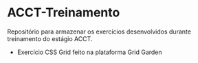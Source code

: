 # ACCT-Treinamento

 Repositório para armazenar os exercícios desenvolvidos durante treinamento do estágio  ACCT.
 
- Exercício CSS Grid feito na plataforma Grid Garden
